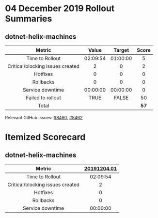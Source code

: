 # 04 December 2019 Rollout Summaries

## dotnet-helix-machines

|              Metric              |   Value  |  Target  |   Score   |
|:--------------------------------:|:--------:|:--------:|:---------:|
| Time to Rollout                  | 02:09:54 | 01:00:00 |     5     |
| Critical/blocking issues created |     2    |    0     |     2     |
| Hotfixes                         |     0    |    0     |     0     |
| Rollbacks                        |     0    |    0     |     0     |
| Service downtime                 | 00:00:00 | 00:00:00 |     0     |
| Failed to rollout                |   TRUE   |   FALSE  |     50    |
| Total                            |          |          |   **57**  |

Relevant GitHub issues: [#8460](https://github.com/dotnet/core-eng/issues/8460), [#8462](https://github.com/dotnet/core-eng/issues/8462)
# Itemized Scorecard

## dotnet-helix-machines

| Metric | [20191204.01](https://dev.azure.com/dnceng/7ea9116e-9fac-403d-b258-b31fcf1bb293/_build/results?buildId=446510) |
|:-----:|:-----:|
| Time to Rollout | 02:09:54 |
| Critical/blocking issues created | 2 |
| Hotfixes | 0 |
| Rollbacks | 0 |
| Service downtime | 00:00:00 |

